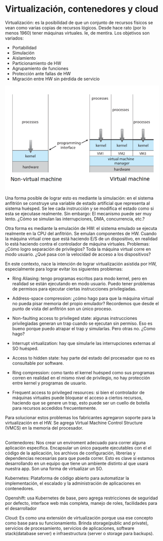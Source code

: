<h1>Virtualización, contenedores y cloud</h1>
Virtualización: es la posibilidad de que un conjunto de recursos físicos se vean como varias copias de recursos lógicos.
Desde hace rato (por lo menos 1960) tener máquinas virtuales. Ie, de mentira. Los objetivos son variados: 

* Portabilidad
* Simulación
* Aislamiento
* Particionamiento de HW
* Agrupamiento de funciones
* Protección ante fallas de HW
* Migración entre HW sin pérdida de servicio

![vm](/Resumenes/public/vm.png)

Una forma posible de lograr esto es mediante la simulación: en el sistema anfitrión se construye una variable de estado artificial que representa al sistema huésped. Se lee cada instrucción y se modifica el estado como si esta se ejecutase realmente. Sin embargo: El mecanismo puede ser muy lento. ¿Cómo se simulan las interrupciones, DMA, concurrencia, etc.?

Otra forma es mediante la emulación de HW: el sistema emulado se ejecuta realmente en la CPU del anfitrión. Se emulan componentes de HW. Cuando la máquina virtual cree que está haciendo E/S de un dispositivo, en realidad lo está haciendo contra el controlador de máquina virtuales. Problemas: ¿Cómo logro separación de privilegios? Toda la máquina virtual corre en modo usuario. ¿Qué pasa con la velocidad de acceso a los dispositivos?

En este contexto, nace la intención de lograr virtualización asistida por HW, especialmente para lograr evitar los siguientes problemas:
* Ring Aliasing: tengo programas escritos para modo kernel, pero en realidad se están ejecutando en modo usuario. Puedo tener problemas de permisos para ejecutar ciertas instrucciones privilegiadas. 

* Address-space compression: ¿cómo hago para que la máquina virtual no pueda pisar memoria del propio emulador? Recordemos que desde el punto de vista del anfitrión son un único proceso.

* Non-faulting access to privileged state:  algunas instrucciones privilegiadas generan un trap cuando se ejecutan sin permiso. Eso es bueno porque puedo atrapar el trap y simularlas. Pero otras no. ¿Como hago?

* Interrupt virtualization: hay que simularle las interrupciones externas al SO huésped.

* Access to hidden state: hay parte del estado del procesador que no es consultable por software.

* Ring compression: como tanto el kernel huésped como sus programas corren en realidad en el mismo nivel de privilegio, no hay protección entre kernel y programas de usuario. 

* Frequent access to privileged resources: si bien el controlador de máquinas virtuales puede bloquear el acceso a ciertos recursos, haciendo que se genere un trap, esto puede ser un cuello de botella para recursos accedidos frecuentemente.

Para solucionar estos problemas los fabricantes agregaron soporte para la virtualización en el HW. Se agrega Virtual Machine Control Structure (VMCS) en la memoria del procesador. 



<br>
Contenedores: Nos crear un enviroment adecuado para correr alguna aplicación específica. Encapsular un único paquete ejecutables con el el código de la aplicación, los archivos de configuración, librerías y dependencias necesarias para que pueda correr.  Esto es clave si estamos desarrollando en un equipo que tiene un ambiente distinto al que usará nuestra app. Son una forma de virtualizar un SO.

Kubernetes: Plataforma de código abierto para automatizar la implementación, el escalado y la administración de aplicaciones en contenedores. 

Openshift: usa Kubernetes de base, pero agrega restricciones de seguridad por defecto, interface web más completa, manejo de roles, facilidades para el desarrollador

Cloud: Es como una extensión de virtualización porque usa ese concepto como base para su funcionamiento. Brinda storage(public and private), servicios de procesamiento, servicios de aplicaciones, software stack(database server) e infraestructura (server o storage para backups).
